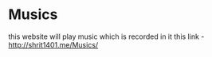 # Musics

this website will play music which is recorded in it 
this link - http://shrit1401.me/Musics/

